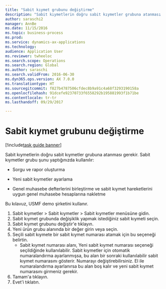 ```yaml
--- 
title: "Sabit kıymet grubunu değiştirme"
description: "Sabit kıymetlerin doğru sabit kıymetler grubuna atanması gerekir."
author: saraschi2
manager: AnnBe
ms.date: 11/15/2016
ms.topic: business-process
ms.prod: 
ms.service: dynamics-ax-applications
ms.technology: 
audience: Application User
ms.reviewer: twheeloc
ms.search.scope: Operations
ms.search.region: Global
ms.author: saraschi
ms.search.validFrom: 2016-06-30
ms.dyn365.ops.version: AX 7.0.0
ms.translationtype: HT
ms.sourcegitcommit: f827b4787506cfdec8b9a91c4a68f3293190158a
ms.openlocfilehash: 91dcefe92370733f6558292b195881993f1b71be
ms.contentlocale: tr-tr
ms.lasthandoff: 09/29/2017

---
```

# <a name="change-a-fixed-asset-group"></a>Sabit kıymet grubunu değiştirme

[!include[task guide banner](../../includes/task-guide-banner.md)]

Sabit kıymetlerin doğru sabit kıymetler grubuna atanması gerekir. Sabit kıymetler grubu şunu yaptığınızda kullanılır:

 - Sorgu ve rapor oluşturma

 - Yeni sabit kıymetler ayarlama

 - Genel muhasebe defterlerini birleştirme ve sabit kıymet hareketlerini uygun genel muhasebe hesaplarına nakletme

Bu kılavuz, USMF demo şirketini kullanır.

1. Sabit kıymetler > Sabit kıymetler > Sabit kıymetler menüsüne gidin.
2. Sabit kıymet grubunda değişiklik yapmak istediğiniz sabit kıymeti seçin.
3. Sabit kıymet grubunu değiştir'e tıklayın.
4. Yeni ürün grubu alanında bir değer girin veya seçin.
5. Seçili sabit kıymete bir sabit kıymet numarası atamak için bu seçeneği belirtin.
    * Sabit kıymet numarası alanı, Yeni sabit kıymet numarası seçeneği seçildiğinde kullanılabilir.   Sabit kıymetler için otomatik numaralandırma ayarlanmışsa, bu alan bir sonraki kullanılabilir sabit kıymet numarasını gösterir. Numarayı değiştirebilirsiniz.   El ile numaralandırma ayarlanırsa bu alan boş kalır ve yeni sabit kıymet numarasını girmeniz gerekir.     
6. Tamam'a tıklayın.
7. Evet'i tıklatın.


